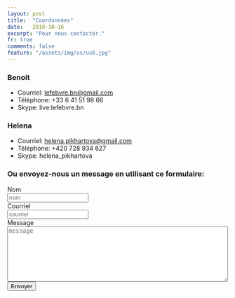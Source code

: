 ```yaml
---
layout: post
title:  "Coordonnées"
date:   2018-10-16
excerpt: "Pour nous contacter."
fr: true
comments: false
feature: "/assets/img/us/us6.jpg"
---
```


### Benoit
* Courriel: lefebvre.bn@gmail.com
* Téléphone: +33 6 41 51 98 66
* Skype: live:lefebvre.bn


### Helena
* Courriel: helena.pikhartova@gmail.com
* Téléphone: +420 728 934 627
* Skype: helena_pikhartova


### Ou envoyez-nous un message en utilisant ce formulaire:

<form action="http://getsimpleform.com/messages?form_api_token=e184e367746131b0bf2461bad87f8cd4" method="post">
  <label for='name'>Nom</label>
  <br />
  <input type='text' id='name' name='name' placeholder='nom' />
  <br />
  <label for='email'>Courriel</label>
  <br />
  <input type='text' id='email' name='email' placeholder='courriel' />
  <br />
  <label for='email'>Message</label>
  <br />
  <textarea id='message' name='message' placeholder='message' rows='8' cols='60'></textarea>
  <br />
  <input type='submit' value='Envoyer' />
</form>


